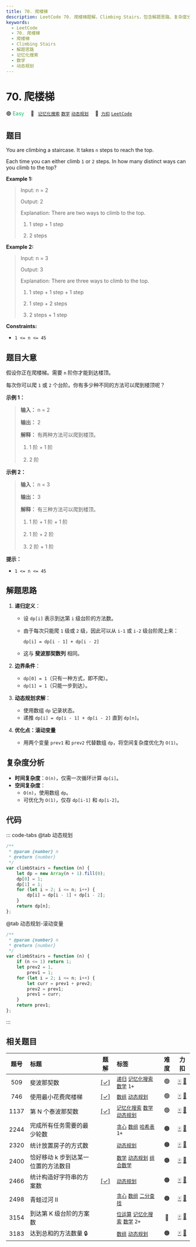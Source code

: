 ```yaml
---
title: 70. 爬楼梯
description: LeetCode 70. 爬楼梯题解，Climbing Stairs，包含解题思路、复杂度分析以及完整的 JavaScript 代码实现。
keywords:
  - LeetCode
  - 70. 爬楼梯
  - 爬楼梯
  - Climbing Stairs
  - 解题思路
  - 记忆化搜索
  - 数学
  - 动态规划
---
```


# 70. 爬楼梯

🟢 <font color=#15bd66>Easy</font>&emsp; 🔖&ensp; [`记忆化搜索`](/tag/memoization.md) [`数学`](/tag/math.md) [`动态规划`](/tag/dynamic-programming.md)&emsp; 🔗&ensp;[`力扣`](https://leetcode.cn/problems/climbing-stairs) [`LeetCode`](https://leetcode.com/problems/climbing-stairs)

## 题目

You are climbing a staircase. It takes `n` steps to reach the top.

Each time you can either climb `1` or `2` steps. In how many distinct ways can
you climb to the top?

**Example 1:**

> Input: n = 2
>
> Output: 2
>
> Explanation: There are two ways to climb to the top.
>
> 1. 1 step + 1 step
>
> 2. 2 steps

**Example 2:**

> Input: n = 3
>
> Output: 3
>
> Explanation: There are three ways to climb to the top.
>
> 1. 1 step + 1 step + 1 step
>
> 2. 1 step + 2 steps
>
> 3. 2 steps + 1 step

**Constraints:**

- `1 <= n <= 45`

## 题目大意

假设你正在爬楼梯。需要 `n` 阶你才能到达楼顶。

每次你可以爬 `1` 或 `2` 个台阶。你有多少种不同的方法可以爬到楼顶呢？

**示例 1：**

> **输入：** n = 2
>
> **输出：** 2
>
> **解释：** 有两种方法可以爬到楼顶。
>
> 1. 1 阶 + 1 阶
>
> 2. 2 阶

**示例 2：**

> **输入：** n = 3
>
> **输出：** 3
>
> **解释：** 有三种方法可以爬到楼顶。
>
> 1. 1 阶 + 1 阶 + 1 阶
>
> 2. 1 阶 + 2 阶
>
> 3. 2 阶 + 1 阶

**提示：**

- `1 <= n <= 45`

## 解题思路

1. **递归定义**：

   - 设 `dp[i]` 表示到达第 `i` 级台阶的方法数。
   - 由于每次只能爬 `1` 级或 `2` 级，因此可以从 `i-1` 或 `i-2` 级台阶爬上来：

     `dp[i] = dp[i - 1] + dp[i - 2]`

   - 这与 **斐波那契数列** 相同。

2. **边界条件**：

   - `dp[0] = 1`（只有一种方式，即不爬）。
   - `dp[1] = 1`（只能一步到达）。

3. **动态规划求解**：

   - 使用数组 `dp` 记录状态。
   - 递推 `dp[i] = dp[i - 1] + dp[i - 2]` 直到 `dp[n]`。

4. **优化点：滚动变量**
   - 用两个变量 `prev1` 和 `prev2` 代替数组 `dp`，将空间复杂度优化为 `O(1)`。

## 复杂度分析

- **时间复杂度**：`O(n)`，仅需一次循环计算 `dp[i]`。
- **空间复杂度**：
  - `O(n)`，使用数组 `dp`。
  - 可优化为 `O(1)`，仅存 `dp[i-1]` 和 `dp[i-2]`。

## 代码

::: code-tabs
@tab 动态规划

```javascript
/**
 * @param {number} n
 * @return {number}
 */
var climbStairs = function (n) {
	let dp = new Array(n + 1).fill(0);
	dp[0] = 1;
	dp[1] = 1;
	for (let i = 2; i <= n; i++) {
		dp[i] = dp[i - 1] + dp[i - 2];
	}
	return dp[n];
};
```

@tab 动态规划-滚动变量

```javascript
/**
 * @param {number} n
 * @return {number}
 */
var climbStairs = function (n) {
	if (n <= 1) return 1;
	let prev2 = 1,
		prev1 = 1;
	for (let i = 2; i <= n; i++) {
		let curr = prev1 + prev2;
		prev2 = prev1;
		prev1 = curr;
	}
	return prev1;
};
```

:::

## 相关题目

<!-- prettier-ignore -->
| 题号 | 标题 | 题解 | 标签 | 难度 | 力扣 |
| :------: | :------ | :------: | :------ | :------: | :------: |
| 509 | 斐波那契数 | [[✓]](/problem/0509.md) |  [`递归`](/tag/recursion.md) [`记忆化搜索`](/tag/memoization.md) [`数学`](/tag/math.md) `1+` | 🟢 | [🀄️](https://leetcode.cn/problems/fibonacci-number) [🔗](https://leetcode.com/problems/fibonacci-number) |
| 746 | 使用最小花费爬楼梯 | [[✓]](/problem/0746.md) |  [`数组`](/tag/array.md) [`动态规划`](/tag/dynamic-programming.md) | 🟢 | [🀄️](https://leetcode.cn/problems/min-cost-climbing-stairs) [🔗](https://leetcode.com/problems/min-cost-climbing-stairs) |
| 1137 | 第 N 个泰波那契数 | [[✓]](/problem/1137.md) |  [`记忆化搜索`](/tag/memoization.md) [`数学`](/tag/math.md) [`动态规划`](/tag/dynamic-programming.md) | 🟢 | [🀄️](https://leetcode.cn/problems/n-th-tribonacci-number) [🔗](https://leetcode.com/problems/n-th-tribonacci-number) |
| 2244 | 完成所有任务需要的最少轮数 |  |  [`贪心`](/tag/greedy.md) [`数组`](/tag/array.md) [`哈希表`](/tag/hash-table.md) `1+` | 🟠 | [🀄️](https://leetcode.cn/problems/minimum-rounds-to-complete-all-tasks) [🔗](https://leetcode.com/problems/minimum-rounds-to-complete-all-tasks) |
| 2320 | 统计放置房子的方式数 |  |  [`动态规划`](/tag/dynamic-programming.md) | 🟠 | [🀄️](https://leetcode.cn/problems/count-number-of-ways-to-place-houses) [🔗](https://leetcode.com/problems/count-number-of-ways-to-place-houses) |
| 2400 | 恰好移动 k 步到达某一位置的方法数目 |  |  [`数学`](/tag/math.md) [`动态规划`](/tag/dynamic-programming.md) [`组合数学`](/tag/combinatorics.md) | 🟠 | [🀄️](https://leetcode.cn/problems/number-of-ways-to-reach-a-position-after-exactly-k-steps) [🔗](https://leetcode.com/problems/number-of-ways-to-reach-a-position-after-exactly-k-steps) |
| 2466 | 统计构造好字符串的方案数 | [[✓]](/problem/2466.md) |  [`动态规划`](/tag/dynamic-programming.md) | 🟠 | [🀄️](https://leetcode.cn/problems/count-ways-to-build-good-strings) [🔗](https://leetcode.com/problems/count-ways-to-build-good-strings) |
| 2498 | 青蛙过河 II |  |  [`贪心`](/tag/greedy.md) [`数组`](/tag/array.md) [`二分查找`](/tag/binary-search.md) | 🟠 | [🀄️](https://leetcode.cn/problems/frog-jump-ii) [🔗](https://leetcode.com/problems/frog-jump-ii) |
| 3154 | 到达第 K 级台阶的方案数 |  |  [`位运算`](/tag/bit-manipulation.md) [`记忆化搜索`](/tag/memoization.md) [`数学`](/tag/math.md) `2+` | 🔴 | [🀄️](https://leetcode.cn/problems/find-number-of-ways-to-reach-the-k-th-stair) [🔗](https://leetcode.com/problems/find-number-of-ways-to-reach-the-k-th-stair) |
| 3183 | 达到总和的方法数量 🔒 |  |  [`数组`](/tag/array.md) [`动态规划`](/tag/dynamic-programming.md) | 🟠 | [🀄️](https://leetcode.cn/problems/the-number-of-ways-to-make-the-sum) [🔗](https://leetcode.com/problems/the-number-of-ways-to-make-the-sum) |